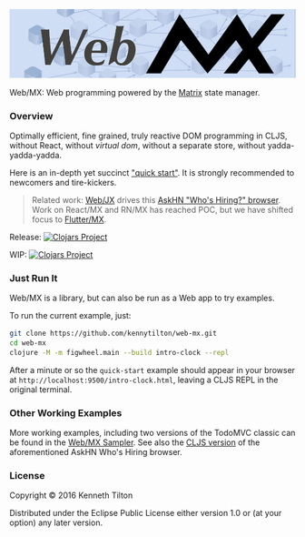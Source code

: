 ![Web MX](images/web-mx-chain-dag.jpg)

Web/MX: Web programming powered by the [Matrix](https://github.com/kennytilton/matrix/blob/main/cljc/matrix/README.md) state manager.

### Overview

Optimally efficient, fine grained, truly reactive DOM programming in CLJS, without React, without _virtual dom_, without a separate store, without yadda-yadda-yadda. 

Here is an in-depth yet succinct ["quick start"](https://kennytilton.github.io/web-mx-quickstart/#/). It is strongly recommended to newcomers and tire-kickers.

> Related work: [Web/JX](https://github.com/kennytilton/matrix/tree/main/js/matrix) drives this [AskHN "Who's Hiring?" browser](https://kennytilton.github.io/whoishiring/). Work on React/MX and RN/MX has reached POC, but we have shifted focus to [Flutter/MX](https://github.com/kennytilton/flutter-mx/blob/main/README.md). 

Release: [![Clojars Project](https://img.shields.io/clojars/v/com.tiltontec/web-mx.svg)](https://clojars.org/com.tiltontec/web-mx)

WIP: [![Clojars Project](https://img.shields.io/clojars/v/com.tiltontec/web-mx.svg?include_prereleases)](https://clojars.org/com.tiltontec/web-mx)

### Just Run It

Web/MX is a library, but can also be run as a Web app to try examples.

To run the current example, just:
```bash
git clone https://github.com/kennytilton/web-mx.git
cd web-mx
clojure -M -m figwheel.main --build intro-clock --repl
```
After a minute or so the `quick-start` example should appear in your browser at `http://localhost:9500/intro-clock.html`, leaving a CLJS REPL in the original terminal.

### Other Working Examples
More working examples, including two versions of the TodoMVC classic can be found in the [Web/MX Sampler](https://github.com/kennytilton/web-mx-sampler). See also the [CLJS version](https://github.com/kennytilton/matrix/tree/main/cljc/whoshiring) of the aforementioned AskHN Who's Hiring browser.

### License

Copyright © 2016 Kenneth Tilton

Distributed under the Eclipse Public License either version 1.0 or (at your option) any later version.
